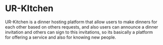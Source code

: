 # UR-KItchen
UR-Kitchen is a dinner hosting platform that allow users to make dinners for each other based on others requests, and also users can announce a dinner invitation and others can sign to this invitations, so its basically a platform for offering a service and also for knowing new people.
